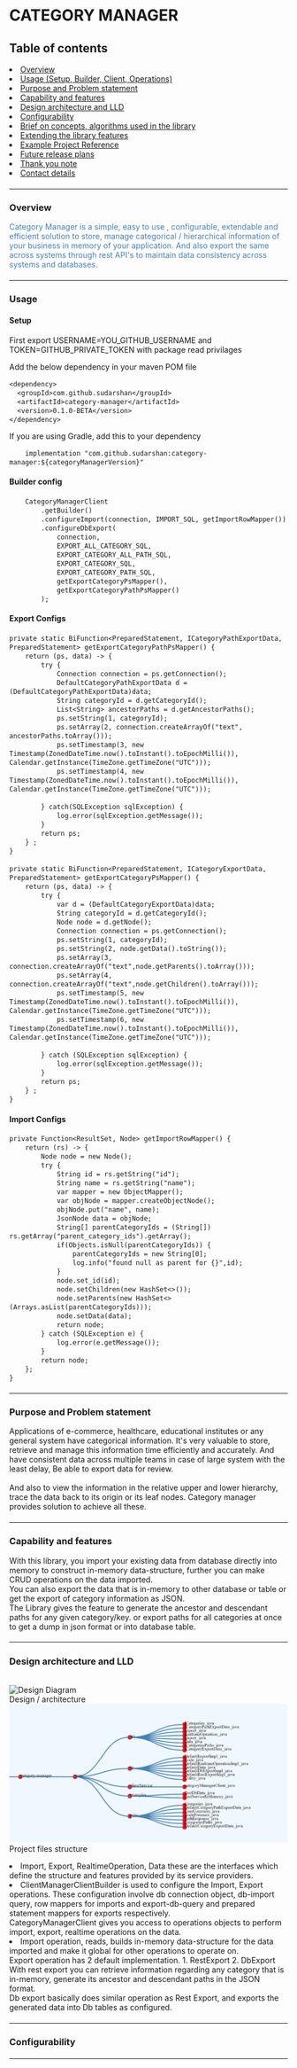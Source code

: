 # CATEGORY MANAGER

<h2>Table of contents</h2>
<li><a href="#overview">Overview</a></li>
<li> <a href="#usage">Usage (Setup, Builder, Client, Operations)</a></li>
<li> <a href="#purpose">Purpose and Problem statement</a></li>
<li> <a href="#features">Capability and features</a></li>
<li> <a href="#design">Design architecture and LLD</a></li>
<li> <a href="#configurability">Configurability</a></li>
<li> <a href="#concepts">Brief on concepts, algorithms used in the library</a></li>
<li> <a href="#extension">Extending the library features</a></li>
<li> <a href="#example">Example Project Reference</a></li>
<li> <a href="#future-plans">Future release plans</a></li>
<li> <a href="#thank-you-note">Thank you note</a></li>
<li> <a href="#contact">Contact details</a></li>

##### <hr>
<div id="overview">
<h3> Overview </h3>
<p style="color: steelblue; font-weight: regular;">
    Category Manager is a simple, easy to use , configurable, extendable and efficient solution to store, manage categorical / hierarchical 
    information of your business in memory of your application. And also export the same across systems through rest API's to maintain 
    data consistency across systems and databases.
</p>
</div>

##### <hr>
<div id="usage">
<h3> Usage </h3>
<h4>Setup</h4>

First export USERNAME=YOU_GITHUB_USERNAME and TOKEN=GITHUB_PRIVATE_TOKEN with package read privilages

Add the below dependency in your maven POM file

    <dependency>
      <groupId>com.github.sudarshan</groupId>
      <artifactId>category-manager</artifactId>
      <version>0.1.0-BETA</version>
    </dependency>

If you are using Gradle, add this to your dependency

        implementation "com.github.sudarshan:category-manager:${categoryManagerVersion}"

<h4>Builder config </h4>

        CategoryManagerClient
            .getBuilder()
            .configureImport(connection, IMPORT_SQL, getImportRowMapper())
            .configureDbExport(
                connection,
                EXPORT_ALL_CATEGORY_SQL,
                EXPORT_CATEGORY_ALL_PATH_SQL,
                EXPORT_CATEGORY_SQL,
                EXPORT_CATEGORY_PATH_SQL,
                getExportCategoryPsMapper(),
                getExportCategoryPathPsMapper()
            );

<h4>Export Configs </h4>

    private static BiFunction<PreparedStatement, ICategoryPathExportData, PreparedStatement> getExportCategoryPathPsMapper() {
        return (ps, data) -> {
            try {
                Connection connection = ps.getConnection();
                DefaultCategoryPathExportData d = (DefaultCategoryPathExportData)data;
                String categoryId = d.getCategoryId();
                List<String> ancestorPaths = d.getAncestorPaths();
                ps.setString(1, categoryId);
                ps.setArray(2, connection.createArrayOf("text", ancestorPaths.toArray()));
                ps.setTimestamp(3, new Timestamp(ZonedDateTime.now().toInstant().toEpochMilli()), Calendar.getInstance(TimeZone.getTimeZone("UTC")));
                ps.setTimestamp(4, new Timestamp(ZonedDateTime.now().toInstant().toEpochMilli()), Calendar.getInstance(TimeZone.getTimeZone("UTC")));

            } catch(SQLException sqlException) {
                log.error(sqlException.getMessage());
            }
            return ps;
        } ;
    }

    private static BiFunction<PreparedStatement, ICategoryExportData, PreparedStatement> getExportCategoryPsMapper() {
        return (ps, data) -> {
            try {
                var d = (DefaultCategoryExportData)data;
                String categoryId = d.getCategoryId();
                Node node = d.getNode();
                Connection connection = ps.getConnection();
                ps.setString(1, categoryId);
                ps.setString(2, node.getData().toString());
                ps.setArray(3, connection.createArrayOf("text",node.getParents().toArray()));
                ps.setArray(4, connection.createArrayOf("text",node.getChildren().toArray()));
                ps.setTimestamp(5, new Timestamp(ZonedDateTime.now().toInstant().toEpochMilli()), Calendar.getInstance(TimeZone.getTimeZone("UTC")));
                ps.setTimestamp(6, new Timestamp(ZonedDateTime.now().toInstant().toEpochMilli()), Calendar.getInstance(TimeZone.getTimeZone("UTC")));

            } catch (SQLException sqlException) {
                log.error(sqlException.getMessage());
            }
            return ps;
        } ;
    }
<h4>Import Configs </h4>
    
    private Function<ResultSet, Node> getImportRowMapper() {
        return (rs) -> {
            Node node = new Node();
            try {
                String id = rs.getString("id");
                String name = rs.getString("name");
                var mapper = new ObjectMapper();
                var objNode = mapper.createObjectNode();
                objNode.put("name", name);
                JsonNode data = objNode;
                String[] parentCategoryIds = (String[]) rs.getArray("parent_category_ids").getArray();
                if(Objects.isNull(parentCategoryIds)) {
                    parentCategoryIds = new String[0];
                    log.info("found null as parent for {}",id);
                }
                node.set_id(id);
                node.setChildren(new HashSet<>());
                node.setParents(new HashSet<>(Arrays.asList(parentCategoryIds)));
                node.setData(data);
                return node;
            } catch (SQLException e) {
                log.error(e.getMessage());
            }
            return node;
        };
    }

</div>

##### <hr>
<div id="purpose">
<h3> Purpose and Problem statement </h3>
<p>
Applications of e-commerce, healthcare, educational institutes or any general system have categorical information.
It's very valuable to store, retrieve and manage this information time efficiently and accurately. And have consistent data across multiple
teams in case of large system with the least delay, Be able to export data for review.<br><br>
And also to view the information in the relative upper and lower hierarchy, trace the data back to its origin or its leaf nodes.
Category manager provides solution to achieve all these.
</p>
</div>

##### <hr>
<div id="features">
<h3> Capability and features </h3>
<p>
With this library, you import your existing data from database directly into memory to construct in-memory data-structure,
further you can make CRUD operations on the data imported. 
<br>
You can also export the data that is in-memory to other database or table or get the export of category information as JSON. 
<br>
The Library gives the feature to generate the ancestor and descendant paths for any given category/key.
or export paths for all categories at once to get a dump in json format or into database table.
</p>
</div>

##### <hr>
<div id="design">
<h3>Design architecture and LLD</h3>
<br>
<img alt="Design Diagram" src="./assets/design.png"></img>
<br>
Design / architecture
<br>
<img alt="Design Diagram" src="./assets/cm-topology.png"></img>
Project files structure
<br>
<p>
<li>
    Import, Export, RealtimeOperation, Data these are the interfaces which define the structure and features provided by 
    its service providers.
</li>
<li>
    ClientManagerClientBuilder is used to configure the Import, Export operations. These configuration involve db connection object, 
    db-import query, row mappers for imports and export-db-query and prepared statement mappers for exports respectively.
</li>
    CategoryManagerClient gives you access to operations objects to perform import, export, realtime operations on the data.
<li>
    Import operation, reads, builds in-memory data-structure for the data imported and make it global for other operations
    to operate on.
</li>
    Export operation has 2 default implementation. 1. RestExport 2. DbExport
    <br>
    With rest export you can retrieve information regarding any category that is in-memory, generate its ancestor and 
    descendant paths in the JSON format.
    <br>
    Db export basically does similar operation as Rest Export, and exports the generated data into Db tables as configured.
</p>
</div>

##### <hr>
<div id="configurability">
<h3>Configurability</h3>
<p>

</p>
</div>

##### <hr>
<div id="concepts">

</div>